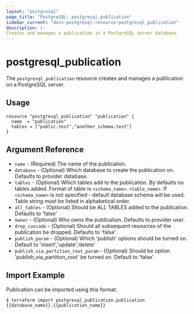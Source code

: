 ```yaml
---
layout: "postgresql"
page_title: "PostgreSQL: postgresql_publication"
sidebar_current: "docs-postgresql-resource-postgresql_publication"
description: |-
Creates and manages a publication in a PostgreSQL server database.
---
```


# postgresql_publication

The `postgresql_publication` resource creates and manages a publication on a PostgreSQL
server.

## Usage

```hcl
resource "postgresql_publication" "publication" {
  name  = "publication"
  tables = ["public.test","another_schema.test"]
}
```

## Argument Reference

- `name` - (Required) The name of the publication.
- `database` - (Optional) Which database to create the publication on. Defaults to provider database.
- `tables` - (Optional) Which tables add to the publication. By defaults no tables added. Format of table is `<schema_name>.<table_name>`. If `<schema_name>` is not specified - default database schema will be used.  Table string must be listed in alphabetical order.
- `all_tables` - (Optional) Should be ALL TABLES added to the publication. Defaults to 'false'
- `owner` - (Optional) Who owns the publication. Defaults to provider user.
- `drop_cascade` - (Optional) Should all subsequent resources of the publication be dropped. Defaults to 'false'
- `publish_param` - (Optional) Which 'publish' options should be turned on. Default to 'insert','update','delete'
- `publish_via_partition_root_param` - (Optional) Should be option 'publish_via_partition_root' be turned on. Default to 'false'

## Import Example

Publication can be imported using this format:

```
$ terraform import postgresql_publication.publication {{database_name}}.{{publication_name}}
```
